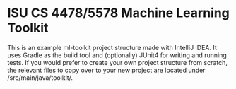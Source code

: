 # ISU CS 4478/5578 Machine Learning Toolkit<br/>
This is an example ml-toolkit project structure made with IntelliJ IDEA. It uses Gradle as the build tool and (optionally) JUnit4 for writing and running tests. If you would prefer to create your own project structure from scratch, the relevant files to copy over to your new project are located under /src/main/java/toolkit/.
